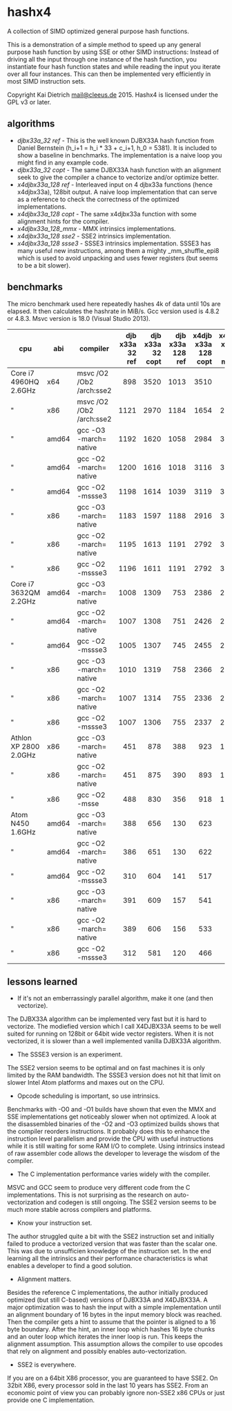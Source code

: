 hashx4
======

A collection of SIMD optimized general purpose hash functions.

This is a demonstration of a simple method to speed up any general
purpose hash function by using SSE or other SIMD instructions:
Instead of driving all the input through
one instance of the hash function, you instantiate four hash
function states and while reading the input you iterate over
all four instances. This can then be implemented very efficiently
in most SIMD instruction sets.

Copyright Kai Dietrich <mail@cleeus.de> 2015.
Hashx4 is licensed under the GPL v3 or later.


algorithms
----------

* *djbx33a\_32 ref* - This is the well known DJBX33A hash function from Daniel Bernstein (h\_i+1 = h\_i * 33 + c\_i+1, h\_0 = 5381).
	It is included to show a baseline in benchmarks. The implementation is a naive loop you might find in any example code.
* *djbx33a\_32 copt* - The same DJBX33A hash function with an alignment seek
	to give the compiler a chance to vectorize and/or optimize better.
* *x4djbx33a\_128 ref* - Interleaved input on 4 djbx33a functions (hence x4djbx33a), 128bit output.
	A naive loop implementation that can serve as
	a reference to check the correctness of the optimized implementations.
* *x4djbx33a\_128 copt* - The same x4djbx33a function with some alignment hints for the compiler.
* *x4djbx33a\_128_mmx* - MMX intrinsics implementations.
* *x4djbx33a\_128 sse2* - SSE2 intrinsics implementation.
* *x4djbx33a\_128 ssse3* - SSSE3 intrinsics implementation. SSSE3 has many useful new instructions, among them a mighty \_mm\_shuffle\_epi8
	which is used to avoid unpacking and uses fewer registers (but seems to be a bit slower).

benchmarks
----------

The micro benchmark used here repeatedly hashes 4k of data until 10s are elapsed.
It then calculates the hashrate in MiB/s.
Gcc version used is 4.8.2 or 4.8.3.
Msvc version is 18.0 (Visual Studio 2013).

| cpu | abi | compiler | djb x33a 32 ref | djb x33a 32 copt | djb x33a 128 ref | x4djb x33a 128 copt | x4djb x33a 128 mmx | x4djb x33a 128 sse2 | x4djb x33a 128 ssse3 |
|-----------------------|-------|---------------------------|-----:|-----:|-----:|-----:|-----:|-----:|-----:|
| Core i7 4960HQ 2.6GHz | x64   | msvc /O2 /Ob2 /arch:sse2  |  898 | 3520 | 1013 | 3510 |    - | 6820 | 6680 |
| "                     | x86   | msvc /O2 /Ob2 /arch:sse2  | 1121 | 2970 | 1184 | 1654 | 2200 | 6770 | 6610 |
| "                     | amd64 | gcc -O3 -march= native    | 1192 | 1620 | 1058 | 2984 | 3534 | 6802 | 6683 |
| "                     | amd64 | gcc -O2 -march= native    | 1200 | 1616 | 1018 | 3116 | 3492 | 6707 | 6598 |
| "                     | amd64 | gcc -O2 -mssse3           | 1198 | 1614 | 1039 | 3119 | 3484 | 6196 | 6658 |
| "                     | x86   | gcc -O3 -march= native    | 1183 | 1597 | 1188 | 2916 | 3549 | 6524 | 6461 |
| "                     | x86   | gcc -O2 -march= native    | 1195 | 1613 | 1191 | 2792 | 3511 | 6486 | 6377 |
| "                     | x86   | gcc -O2 -mssse3           | 1196 | 1611 | 1191 | 2792 | 3521 | 6520 | 5862 |
| Core i7 3632QM 2.2GHz | amd64 | gcc -O3 -march= native    | 1008 | 1309 |  753 | 2386 | 2805 | 5806 | 5084 |
| "                     | amd64 | gcc -O2 -march= native    | 1007 | 1308 |  751 | 2426 | 2775 | 5648 | 4981 |
| "                     | amd64 | gcc -O2 -mssse3           | 1005 | 1307 |  745 | 2455 | 2721 | 5570 | 5071 |
| "                     | x86   | gcc -O3 -march= native    | 1010 | 1319 |  758 | 2366 | 2813 | 5642 | 4978 |
| "                     | x86   | gcc -O2 -march= native    | 1007 | 1314 |  755 | 2336 | 2778 | 5527 | 4875 |
| "                     | x86   | gcc -O2 -mssse3           | 1007 | 1306 |  755 | 2337 | 2805 | 5479 | 4943 |
| Athlon XP 2800 2.0GHz | x86   | gcc -O3 -march= native    |  451 |  878 |  388 |  923 | 1264 |    - |    - |
| "                     | x86   | gcc -O2 -march= native    |  451 |  875 |  390 |  893 | 1256 |    - |    - |
| "                     | x86   | gcc -O2 -msse             |  488 |  830 |  356 |  918 | 1253 |    - |    - |
| Atom N450 1.6GHz      | amd64 | gcc -O3 -march= native    |  388 |  656 |  130 |  623 |  743 | 1453 | 1075 |
| "                     | amd64 | gcc -O2 -march= native    |  386 |  651 |  130 |  622 |  728 | 1385 |  919 |
| "                     | amd64 | gcc -O2 -mssse3           |  310 |  604 |  141 |  517 |  657 | 1143 |  931 |
| "                     | x86   | gcc -O3 -march= native    |  391 |  609 |  157 |  541 |  809 | 1423 |  913 |
| "                     | x86   | gcc -O2 -march= native    |  389 |  606 |  156 |  533 |  790 | 1366 |  883 |
| "                     | x86   | gcc -O2 -mssse3           |  312 |  581 |  120 |  466 |  605 | 1085 |  894 |


lessons learned
---------------
* If it's not an emberrassingly parallel algorithm, make it one (and then vectorize).

The DJBX33A algorithm can be implemented very fast but it is hard to vectorize.
The modiefied version which I call X4DJBX33A seems to be well suited for running
on 128bit or 64bit wide vector registers.
When it is not vectorized, it is slower than a well implemented vanilla DJBX33A algorithm.

* The SSSE3 version is an experiment.

The SSE2 version seems to be optimal and on fast machines it is only limited by the RAM bandwidth.
The SSSE3 version does not hit that limit on slower Intel Atom platforms and maxes out
on the CPU.

* Opcode scheduling is important, so use intrinsics.

Benchmarks with -O0 and -O1 builds have shown that even the MMX and SSE implementations
get noticeably slower when not optimized. A look at the disassembled binaries of the
-O2 and -O3 optimized builds shows that the compiler reorders instructions.
It probably does this to enhance the instruction level parallelism and provide the CPU
with useful instructions while it is still waiting for some RAM I/O to complete.
Using intrinsics instead of raw assembler code allows the developer to leverage the
wisdom of the compiler.

* The C implementation performance varies widely with the compiler.

MSVC and GCC seem to produce very different code from the C implementations.
This is not surprising as the research on auto-vectorization and codegen
is still ongoing.
The SSE2 version seems to be much more stable across compilers and platforms.


* Know your instruction set.

The author struggled quite a bit with the SSE2 instruction set and initially
failed to produce a vectorized version that was faster than the scalar one.
This was due to unsufficien knowledge of the instruction set. In the end
learning all the intrinsics and their performance characteristics is what
enables a developer to find a good solution.

* Alignment matters.

Besides the reference C implementations, the author initially produced optimized
(but still C-based) versions of DJBX33A and X4DJBX33A.
A major optimization was to hash the input with a simple implementation until an
alignment boundary of 16 bytes in the input memory block was reached.
Then the compiler gets a hint to assume that the pointer is aligned to a 16 byte boundary.
After the hint, an inner loop which hashes 16 byte chunks and an outer loop which iterates
the inner loop is run. This keeps the alignment assumption.
This assumption allows the compiler to use opcodes that rely on alignment and possibly
enables auto-vectorization.

* SSE2 is everywhere.

If you are on a 64bit X86 processor, you are guaranteed to have SSE2.
On 32bit X86, every processor sold in the last 10 years has SSE2.
From an economic point of view you can probably ignore non-SSE2 x86 CPUs or
just provide one C implementation.


